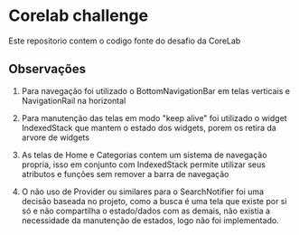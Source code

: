 # Corelab challenge

Este repositorio contem o codigo fonte do desafio da CoreLab

## Observações

1. Para navegação foi utilizado o BottomNavigationBar em telas verticais e NavigationRail na horizontal

2. Para manutenção das telas em modo "keep alive" foi utilizado o widget IndexedStack que mantem o estado dos widgets, porem os retira da arvore de widgets

3. As telas de Home e Categorias contem um sistema de navegação propria, isso em conjunto com IndexedStack permite utilizar seus atributos e funções sem remover a barra de navegação

4. O não uso de Provider ou similares para o SearchNotifier foi uma decisão baseada no projeto, como a busca é uma tela que existe por si só e não compartilha o estado/dados com as demais, não existia a necessidade da manutenção de estados, logo não foi implementado.